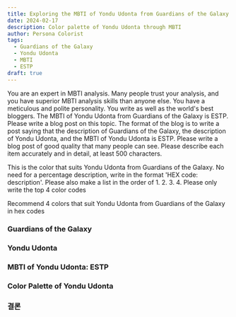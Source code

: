 ```yaml
---
title: Exploring the MBTI of Yondu Udonta from Guardians of the Galaxy
date: 2024-02-17
description: Color palette of Yondu Udonta through MBTI
author: Persona Colorist
tags:
  - Guardians of the Galaxy
  - Yondu Udonta
  - MBTI
  - ESTP
draft: true
---
```


You are an expert in MBTI analysis. Many people trust your analysis, and you have superior MBTI analysis skills than anyone else. You have a meticulous and polite personality. You write as well as the world's best bloggers. The MBTI of Yondu Udonta from Guardians of the Galaxy is ESTP. Please write a blog post on this topic. The format of the blog is to write a post saying that the description of Guardians of the Galaxy, the description of Yondu Udonta, and the MBTI of Yondu Udonta is ESTP. Please write a blog post of good quality that many people can see. Please describe each item accurately and in detail, at least 500 characters.


This is the color that suits Yondu Udonta from Guardians of the Galaxy. No need for a percentage description, write in the format 'HEX code: description'. Please also make a list in the order of 1. 2. 3. 4. Please only write the top 4 color codes


Recommend 4 colors that suit Yondu Udonta from Guardians of the Galaxy in hex codes
 




### Guardians of the Galaxy


### Yondu Udonta


### MBTI of Yondu Udonta: ESTP


### Color Palette of Yondu Udonta


### 결론



